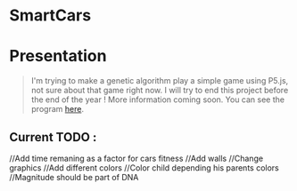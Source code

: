 # SmartCars

# Presentation

>I'm trying to make a genetic algorithm play a simple game using P5.js, not sure about that game right now. I will try to end this project before the end of the year ! More information coming soon. You can see the program [here](https://hanzopgp.github.io/SmartCars/).

## Current TODO :

//Add time remaning as a factor for cars fitness
//Add walls
//Change graphics
//Add different colors
//Color child depending his parents colors
//Magnitude should be part of DNA
